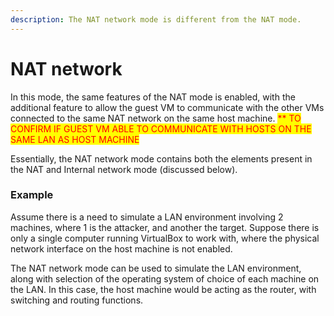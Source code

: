 ```yaml
---
description: The NAT network mode is different from the NAT mode.
---
```


# NAT network

In this mode, the same features of the NAT mode is enabled, with the additional feature to allow the guest VM to communicate with the other VMs connected to the same NAT network on the same host machine. <mark style="color:red;">\*\* TO CONFIRM IF GUEST VM ABLE TO COMMUNICATE WITH HOSTS ON THE SAME LAN AS HOST MACHINE</mark>

Essentially, the NAT network mode contains both the elements present in the NAT and Internal network mode (discussed below).

### Example

Assume there is a need to simulate a LAN environment involving 2 machines, where 1 is the attacker, and another the target. Suppose there is only a single computer running VirtualBox to work with, where the physical network interface on the host machine is not enabled.

The NAT network mode can be used to simulate the LAN environment, along with selection of the operating system of choice of each machine on the LAN. In this case, the host machine would be acting as the router, with switching and routing functions.
